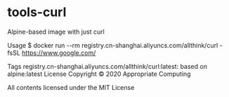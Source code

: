 # tools-curl
Alpine-based image with just curl

Usage
$ docker run --rm registry.cn-shanghai.aliyuncs.com/allthink/curl -fsSL https://www.google.com/

Tags
registry.cn-shanghai.aliyuncs.com/allthink/curl:latest: based on alpine:latest
License
Copyright © 2020 Appropriate Computing

All contents licensed under the MIT License
